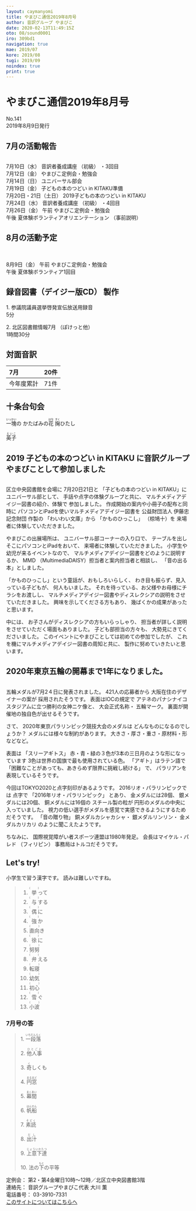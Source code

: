 ```yaml
---
layout: caymanyomi
title: やまびこ通信2019年8月号
author: 音訳グループ やまびこ
date: 2020-02-13T11:49:15Z
oto: 08/sound0001
iro: 309bd1
navigation: true
mae: 2019/07
kore: 2019/08
tugi: 2019/09
noindex: true
print: true
---
```

   

# <span data-dur="4.066" data-begin="2.050" id="xmri_0001">やまびこ通信2019年8月号</span>

<span data-dur="2.597" data-begin="6.098" id="xmri_0002">No.141</span>  
<span data-dur="3.795" data-begin="8.695" id="xmri_0003">2019年8月9日発行</span>

## <span data-dur="2.707" data-begin="17.037" id="xmri_0006">7月の活動報告</span>

<img class="migi" src="media/08/cut1.png" alt="" />


<span data-dur="2.013" data-begin="19.744" id="xmri_0007">7月10日（水）</span>
<span data-dur="1.979" data-begin="21.757" id="xmri_0008">音訳者養成講座</span>
<span data-dur="1.038" data-begin="23.736" id="xmri_0009">（初級）</span>
<span data-dur="2.035" data-begin="24.774" id="xmri_000A">・3回目</span>  
<span data-dur="2.271" data-begin="26.809" id="xmri_000B">7月12日（金）</span>
<span data-dur="3.599" data-begin="29.080" id="xmri_000C">やまびこ定例会・勉強会</span>  
<span data-dur="2.3" data-begin="32.679" id="xmri_000D">7月14日（日）</span>
<span data-dur="2.626" data-begin="34.979" id="xmri_000E">ユニバーサル部会</span>  
<span data-dur="2.318" data-begin="37.605" id="xmri_000F">7月19日（金）</span>
<span data-dur="4.141" data-begin="39.923" id="xmri_0010">子どもの本のつどい in KITAKU準備</span>  
<span data-dur="3.391" data-begin="44.064" id="xmri_0011">7月20日・21日（土日）</span>
<span data-dur="4.709" data-begin="47.455" id="xmri_0012">2019子どもの本のつどい in KITAKU</span>  
<span data-dur="2.39" data-begin="52.164" id="xmri_0013">7月24日（水）</span>
<span data-dur="1.979" data-begin="54.554" id="xmri_0014">音訳者養成講座</span>
<span data-dur="1.038" data-begin="56.533" id="xmri_0015">（初級）</span>
<span data-dur="2.16" data-begin="57.571" id="xmri_0016">・4回目</span>  
<span data-dur="2.515" data-begin="59.731" id="xmri_0017">7月26日（金）</span>
<span data-dur="0.994" data-begin="62.246" id="xmri_0018">午前</span>
<span data-dur="3.6" data-begin="63.240" id="xmri_0019">やまびこ定例会・勉強会</span>  
<span data-dur="0.865" data-begin="66.840" id="xmri_001A">午後</span>
<span data-dur="3" data-begin="67.705" id="xmri_001B">夏体験ボランティアオリエンテーション</span>
<span data-dur="3.04" data-begin="70.705" id="xmri_001C">（事前説明）</span>

## <span data-dur="2.626" data-begin="73.745" id="xmri_001D">8月の活動予定</span>

<img class="migi" src="media/08/cut2.png" alt="" />
<img class="migi" src="media/08/cut3.png" alt="" />


<span data-dur="2.155" data-begin="76.371" id="xmri_001E">8月9日（金）</span>
<span data-dur="0.994" data-begin="78.526" id="xmri_001F">午前</span>
<span data-dur="3.599" data-begin="79.520" id="xmri_0020">やまびこ定例会・勉強会</span>  
<span data-dur="0.866" data-begin="83.119" id="xmri_0021">午後</span>
<span data-dur="3.937" data-begin="83.985" id="xmri_0022">夏体験ボランティア1回目</span>

## <span data-dur="3.853" data-begin="87.922" id="xmri_0023">録音図書（デイジー版CD） 製作</span>

<span data-dur="1.458" data-begin="91.775" id="xmri_0024"></span>
<span data-dur="0.806" data-begin="93.233" id="xmri_0025">1.</span>
<span data-dur="4.156" data-begin="94.039" id="xmri_0026">参議院議員選挙啓発宣伝放送用録音</span>  
<span data-dur="1.482" data-begin="98.195" id="xmri_0027">5分</span>

<span data-dur="0.696" data-begin="99.677" id="xmri_0028">2.</span>
<span data-dur="2.42" data-begin="100.373" id="xmri_0029">北区図書館情報7月</span>
<span data-dur="1.549" data-begin="102.793" id="xmri_002A">（ぽけっと他）</span>  
<span data-dur="3.457" data-begin="104.342" id="xmri_002B">1時間30分</span>

## <span data-dur="2.022" data-begin="107.799" id="xmri_002C">対面音訳</span>

<span data-dur="1.143" data-begin="109.821" id="xmri_002D">7月</span>|<span data-dur="2.01" data-begin="110.964" id="xmri_002E">20件</span>
|:---|---:|
<span data-dur="1.603" data-begin="112.974" id="xmri_002F">今年度累計</span>|<span data-dur="3.118" data-begin="114.577" id="xmri_0030">71件</span>

## <span data-dur="2.117" data-begin="117.695" id="xmri_0031">十条台句会</span>

<span data-dur="10.285" data-begin="119.812" id="xmri_0032"><ruby>一塊<rt>いっかい</rt></ruby>の
かたばみの<ruby>花<rt>はな</rt></ruby>
<ruby>掬<rt>すく</rt></ruby>ひたし</span>

<span data-dur="2.538" data-begin="130.097" id="xmri_0038" class="haigo"><ruby>英子<rt>えいこ</rt></ruby></span>

## <span data-dur="3.57" data-begin="132.635" id="xmri_0039">2019 子どもの本のつどい in KITAKU に</span><span data-dur="3.638" data-begin="136.205" id="xmri_003A">音訳グループやまびことして参加しました</span>

<img class="migi" src="media/08/cut4.png" alt="" />

<span data-dur="2.863" data-begin="139.843" id="xmri_003B">区立中央図書館を会場に</span>
<span data-dur="2.812" data-begin="142.706" id="xmri_003C">7月20日21日と</span>
<span data-dur="2.755" data-begin="145.518" id="xmri_003D">「子どもの本のつどい in KITAKU」に</span>
<span data-dur="1.866" data-begin="148.273" id="xmri_003E">ユニバーサル部として、</span>
<span data-dur="2.947" data-begin="150.139" id="xmri_003F">手話や点字の体験グループと共に、</span>
<span data-dur="3.436" data-begin="153.086" id="xmri_0040">マルチメディアデイジー図書の紹介、体験で</span>
<span data-dur="2.263" data-begin="156.522" id="xmri_0041">参加しました。</span>
<span data-dur="4.365" data-begin="158.785" id="xmri_0042">作成開始の案内や小冊子の配布と同時に</span>
<span data-dur="4.331" data-begin="163.150" id="xmri_0043">パソコンとiPadを使いマルチメディアデイジー図書を</span>
<span data-dur="4.293" data-begin="167.499" id="xmri_0044">公益財団法人 伊藤忠記念財団 作製の</span>
<span data-dur="1.668" data-begin="171.792" id="xmri_0045">「わいわい文庫」から</span>
<span data-dur="1.487" data-begin="173.460" id="xmri_0046">「かものひっこし」</span>
<span data-dur="1.49" data-begin="174.947" id="xmri_0047">（椋鳩十）を</span>
<span data-dur="4.067" data-begin="176.437" id="xmri_0048">来場者に体験していただきました。</span>

<span data-dur="2.133" data-begin="180.504" id="xmri_0049">やまびこの出展場所は、</span>
<span data-dur="2.59" data-begin="182.637" id="xmri_004A">ユニバーサル部コーナーの入り口で、</span>
<span data-dur="1.416" data-begin="185.227" id="xmri_004B">テーブルを出し</span>
<span data-dur="3.15" data-begin="186.643" id="xmri_004C">そこにパソコンとiPadをおいて、</span>
<span data-dur="3.567" data-begin="189.793" id="xmri_004D">来場者に体験していただきました。</span>
<span data-dur="2.95" data-begin="193.360" id="xmri_004E">小学生や幼児が来るイベントなので、</span>
<span data-dur="3.867" data-begin="196.310" id="xmri_004F">マルチメディアデイジー図書をどのように説明するか、</span>
<span data-dur="1.204" data-begin="200.177" id="xmri_0050">MMD</span>
<span data-dur="4.639" data-begin="201.381" id="xmri_0051">（MultimediaDAISY）担当者と案内担当者と相談し、</span>
<span data-dur="3.315" data-begin="206.020" id="xmri_0052">「音の出る本」としました。</span>

<span data-dur="3.328" data-begin="209.335" id="xmri_0053">「かものひっこし」という童話が、おもしろいらしく、</span>
<span data-dur="2.88" data-begin="212.663" id="xmri_0054">わき目も振らず、見入っている子どもが、</span>
<span data-dur="2.36" data-begin="215.543" id="xmri_0055">何人もいました。</span>
<span data-dur="4.481" data-begin="217.903" id="xmri_0056">それを待っている、お父様やお母様にチラシをお渡しし、</span>
<span data-dur="5.845" data-begin="222.384" id="xmri_0057">マルチメディアデイジー図書やディスレクシアの説明をさせていただきました。</span>
<span data-dur="2.618" data-begin="228.229" id="xmri_0058">興味を示してくださる方もあり、</span>
<span data-dur="4.211" data-begin="230.847" id="xmri_0059">幾ばくかの成果があったと思います。</span>

<span data-dur="1.137" data-begin="235.058" id="xmri_005A">中には、</span>
<span data-dur="3.494" data-begin="236.195" id="xmri_005B">お子さんがディスレクシアの方もいらっしゃり、</span>
<span data-dur="5.768" data-begin="239.689" id="xmri_005C">担当者が詳しく説明をさせていただく場面もありました。</span>
<span data-dur="2.317" data-begin="245.457" id="xmri_005D">子ども部担当の方々も、</span>
<span data-dur="3.879" data-begin="247.774" id="xmri_005E">大勢見にきてくださいました。</span>
<span data-dur="4.317" data-begin="251.653" id="xmri_005F">このイベントにやまびことしては初めての参加でしたが、</span>
<span data-dur="3.999" data-begin="255.970" id="xmri_0060">これを機にマルチメディアデイジー図書の周知と共に、</span>
<span data-dur="4.433" data-begin="259.969" id="xmri_0061">製作に努めていきたいと思います。</span>

## <span data-dur="5.792" data-begin="264.402" id="xmri_0062">2020年東京五輪の開幕まで1年になりました。</span>

<img class="migi" src="media/08/cut5.png" alt="" />


<span data-dur="4.831" data-begin="270.194" id="xmri_0063">五輪メダルが7月2４日に発表されました。</span>
<span data-dur="2.74" data-begin="275.025" id="xmri_0064">421人の応募者から</span>
<span data-dur="4.997" data-begin="277.765" id="xmri_0065">大阪在住のデザイナーの案が 採用されたそうです。</span>
<span data-dur="2.883" data-begin="282.762" id="xmri_0066">表面はIOCの規定で</span>
<span data-dur="4.93" data-begin="285.645" id="xmri_0067">アテネのパナシナイコスタジアムに立つ勝利の女神ニケ像と、</span>
<span data-dur="2.072" data-begin="290.575" id="xmri_0068">大会正式名称・</span>
<span data-dur="2.147" data-begin="292.647" id="xmri_0069">五輪マーク。</span>
<span data-dur="5.203" data-begin="294.794" id="xmri_006A">裏面が開催地の独自色が出せるそうです。</span>

<span data-dur="0.889" data-begin="299.997" id="xmri_006B">さて、</span>
<span data-dur="4.192" data-begin="300.886" id="xmri_006C">2020年東京パラリンピック競技大会のメダルは</span>
<span data-dur="3.534" data-begin="305.078" id="xmri_006D">どんなものになるのでしょうか？</span>
<span data-dur="4.258" data-begin="308.612" id="xmri_006E">メダルには様々な制約があります。</span>
<span data-dur="5.841" data-begin="312.870" id="xmri_006F">大きさ・厚さ・重さ・原材料・形などなど。</span>

<span data-dur="1.193" data-begin="318.711" id="xmri_0070">表面は</span>
<span data-dur="1.46" data-begin="319.904" id="xmri_0071">「スリーアギトス」</span>
<span data-dur="6.119" data-begin="321.364" id="xmri_0072">赤・青・緑の３色が3本の三日月のような形になっています</span>
<span data-dur="5.409" data-begin="327.483" id="xmri_0073">3色は世界の国旗で最も使用されている色。</span>
<span data-dur="1.737" data-begin="332.892" id="xmri_0074">「アギト」はラテン語で</span>
<span data-dur="4.408" data-begin="334.629" id="xmri_0075">「困難なことがあっても、あきらめず限界に挑戦し続ける」</span>
<span data-dur="0.719" data-begin="339.037" id="xmri_0076">で、</span>
<span data-dur="3.904" data-begin="339.756" id="xmri_0077">パラリアンを表現しているそうです。</span>

<span data-dur="6.071" data-begin="343.660" id="xmri_0078">今回はTOKYO2020と点字刻印があるようです。</span>
<span data-dur="3.1" data-begin="349.731" id="xmri_0079">2016リオ・パラリンピックでは</span>
<span data-dur="1.026" data-begin="352.831" id="xmri_007A">点字で</span>
<span data-dur="2.989" data-begin="353.857" id="xmri_007B">「2016年リオ・パラリンピック」</span>
<span data-dur="0.886" data-begin="356.846" id="xmri_007C">とあり、</span>
<span data-dur="2.171" data-begin="357.732" id="xmri_007D">金メダルには28個、</span>
<span data-dur="1.94" data-begin="359.903" id="xmri_007E">銀メダルには20個、</span>
<span data-dur="2.117" data-begin="361.843" id="xmri_007F">銅メダルには16個の</span>
<span data-dur="1.855" data-begin="363.960" id="xmri_0080">スチール製の粒が</span>
<span data-dur="3.779" data-begin="365.815" id="xmri_0081">円形のメダルの中央に入っていました。</span>
<span data-dur="6.919" data-begin="369.594" id="xmri_0082">視力の低い選手がメダルを感覚で実感できるようにするためだそうです。</span>
<span data-dur="1.505" data-begin="376.513" id="xmri_0083">「音の贈り物」</span>
<span data-dur="1.883" data-begin="378.018" id="xmri_0084">銅メダルカシャカシャ・</span>
<span data-dur="1.853" data-begin="379.901" id="xmri_0085">銀メダルリンリン・</span>
<span data-dur="1.856" data-begin="381.754" id="xmri_0086">金メダルカリカリ</span>
<span data-dur="3.339" data-begin="383.610" id="xmri_0087">のように聞こえたようです。</span>

<span data-dur="1.079" data-begin="386.949" id="xmri_0088">ちなみに、</span>
<span data-dur="6.018" data-begin="388.028" id="xmri_0089">国際視覚障がい者スポーツ連盟は1980年発足。</span>
<span data-dur="2.292" data-begin="394.046" id="xmri_008A">会長はマイケル・パレド</span>
<span data-dur="1.084" data-begin="396.338" id="xmri_008B">（フィリピン）</span>
<span data-dur="4.277" data-begin="397.422" id="xmri_008C">事務局はトルコだそうです。</span>

## <span data-dur="1.901" data-begin="401.699" id="xmri_008D">Let's try!</span>

<span data-dur="3.248" data-begin="403.600" id="xmri_008E">小学生で習う漢字です。</span>
<span data-dur="4.145" data-begin="406.848" id="xmri_008F">読みは難しいですね。</span>
<span data-dur="3.934" data-begin="410.993" id="xmri_0090"></span>

<blockquote markdown="1"> 

1. <ruby>挙<rt>(　　　)</rt></ruby>って
2. <ruby>与<rt>(　　　)</rt></ruby>する
3. <ruby>偶<rt>(　　　)</rt></ruby>に
4. <ruby>強<rt>(　　　)</rt></ruby>か
5. <ruby>直向<rt>(　　　)</rt></ruby>き
6. <ruby>徐<rt>(　　　)</rt></ruby>に
7. <ruby>努努<rt>(　　　)</rt></ruby>
8. <ruby>弁<rt>(　　　)</rt></ruby>える
9. <ruby>転寝<rt>(　　　)</rt></ruby>
10. <ruby>幼気<rt>(　　　)</rt></ruby>
11. <ruby>初心<rt>(　　　)</rt></ruby>
12. <ruby>雪<rt>(　　　)</rt></ruby>ぐ
13. <ruby>小波<rt>(　　　)</rt></ruby>

</blockquote>

### <span data-dur="2.307" data-begin="414.927" id="xmri_0091">7月号の答</span>

<blockquote markdown="1"> 

<span data-dur="0.806" data-begin="417.234" id="xmri_0092">1.</span>
<span data-dur="1.821" data-begin="418.040" id="xmri_0093"><ruby>一段落<rt>いちだんらく</rt></ruby></span>

<span data-dur="0.697" data-begin="419.861" id="xmri_0094">2.</span>
<span data-dur="1.628" data-begin="420.558" id="xmri_0095"><ruby>他人事<rt>ひとごと</rt></ruby></span>

<span data-dur="0.797" data-begin="422.186" id="xmri_0096">3.</span>
<span data-dur="1.596" data-begin="422.983" id="xmri_0097"><ruby>奇<rt>く</rt></ruby>しくも</span>

<span data-dur="0.774" data-begin="424.579" id="xmri_0098">4.</span>
<span data-dur="1.565" data-begin="425.353" id="xmri_0099"><ruby>円窓<rt>まるまど</rt></ruby></span>

<span data-dur="0.711" data-begin="426.918" id="xmri_009A">5.</span>
<span data-dur="1.656" data-begin="427.629" id="xmri_009B"><ruby>幕間<rt>まくあい</rt></ruby></span>

<span data-dur="0.871" data-begin="429.285" id="xmri_009C">6.</span>
<span data-dur="1.56" data-begin="430.156" id="xmri_009D"><ruby>帆船<rt>はんせん</rt></ruby></span>

<span data-dur="0.8" data-begin="431.716" id="xmri_009E">7.</span>
<span data-dur="1.521" data-begin="432.516" id="xmri_009F"><ruby>素読<rt>そどく</rt></ruby></span>

<span data-dur="0.833" data-begin="434.037" id="xmri_00A0">8.</span>
<span data-dur="1.41" data-begin="434.870" id="xmri_00A1"><ruby>出汁<rt>だし</rt></ruby></span>

<span data-dur="0.777" data-begin="436.280" id="xmri_00A2">9.</span>
<span data-dur="1.854" data-begin="437.057" id="xmri_00A3"><ruby>上意下達<rt>じょういかたつ</rt></ruby></span>

<span data-dur="0.795" data-begin="438.911" id="xmri_00A4">10.</span>
<span data-dur="3.363" data-begin="439.706" id="xmri_00A5">法の<ruby>下<rt>もと</rt></ruby>の平等</span>

</blockquote>

<span data-dur="1.239" data-begin="443.069" id="xmri_00A6">定例会：</span>
<span data-dur="5.972" data-begin="444.308" id="xmri_00A7">第2・第4金曜日10時～12時／北区立中央図書館3階</span>  
<span data-dur="1.297" data-begin="450.280" id="xmri_00A8">連絡先：</span>
<span data-dur="4.029" data-begin="451.577" id="xmri_00A9">音訳グループやまびこ代表 大川 薫</span>  
<span data-dur="1.492" data-begin="455.606" id="xmri_00AA">電話番号：</span>
<span data-dur="3.7" data-begin="457.098" id="xmri_00AB">03-3910-7331</span>  
<span data-dur="2.379" data-begin="460.798" id="xmri_00AC"><a href="mailto:ymbk2016ml@gmail.com?Subject=やまびこウェブサイトについて" data-dur="2.197" data-begin="463.177" id="xmri_00AD">このサイトについてはこちらへ</a></span>
<span data-dur="5.947" data-begin="465.374" id="xmri_00AE"></span>

 <span data-dur="1.15" data-begin="471.321" id="xmri_00AF"></span>

